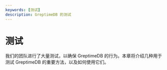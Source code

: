 ```yaml
---
keywords: [测试]
description: GreptimeDB 的测试
---
```


# 测试

我们的团队进行了大量测试，以确保 GreptimeDB 的行为。本章将介绍几种用于测试 GreptimeDB 的重要方法，以及如何使用它们。

